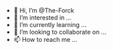 - 👋 Hi, I’m @The-Forck
- 👀 I’m interested in ...
- 🌱 I’m currently learning ...
- 💞️ I’m looking to collaborate on ...
- 📫 How to reach me ...

<!---
The-Forck/The-Forck is a ✨ special ✨ repository because its `README.md` (this file) appears on your GitHub profile.
You can click the Preview link to take a look at your changes.
--->
